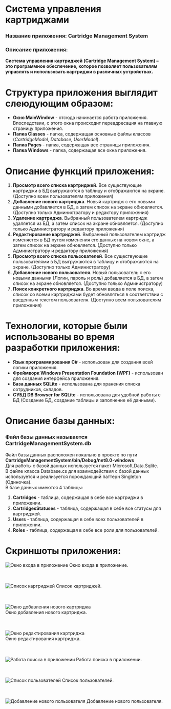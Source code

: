 # Система управления картриджами
### Название приложения: Cartridge Management System
### Описание приложения:
**Система управления картриджей (Cartridge Management System) – это программное обеспечение, которое позволяет пользователям управлять и использовать картриджи в различных устройствах.**

# Структура приложения выглядит слеюдующим образом:
- **Окно MainWindow** - отсюда начинается работа приложения. Впоследствии, с этого окна происходит переадресация на главную страницу приложения.
- **Папка Classes** - папка, содержащая основные файлы классов (_CartridgeModel_, _Database_, _UserModel_).
- **Папка Pages** - папка, содержащая все страницы приложения.
- **Папка Windows** - папка, содержащая все окна приложения.
 
# Описание функций приложения:
1. **Просмотр всего списка картриджей**. Все существующие картриджи в БД выгружаются в таблицу и отображаются на экране. (Доступно всем пользователям приложения)
2. **Добавление нового картриджа**. Новый картридж с его новыми данными добавляется в БД, а затем список на экране обновляется. (Доступно только Администратору и редактору приложения)
3. **Удаление картриджа**. Выбранный пользователем картридж удаляется из БД, а затем список на экране обновляется. (Доступно только Администратору и редактору приложения)
4. **Редактирование картриджей**. Выбранный пользователем картридж изменяется в БД путем изменения его данных на новом окне, а затем список на экране обновляется. (Доступно только Администратору и редактору приложения)
5. **Просмотр всего списка пользователей**. Все существующие пользователями в БД выгружаются в таблицу и отображаются на экране. (Доступно только Администратору)
6. **Добавление нового пользователя**. Новый пользователь с его новыми данными (Логин, пароль и роль) добавляется в БД, а затем список на экране обновляется. (Доступно только Администратору)
7. **Поиск конкретного картриджа**. Во время ввода в поле поиска, список со всеми картриджами будет обновляться в соответствии с введенным текстом пользователя. (Доступно всем пользователям приложения)

# Технологии, которые были использованы во время разработки приложения:
- **Язык программирования C#** - использован для создания всей логики приложения.
- **Фреймворк Windows Presentation Foundation (WPF)** - использован для создания интерфейса приложения.
- **База данных SQLite** - использована для хранения списка сотрудников, складов.
- **СУБД DB Browser for SQLite** - использована для удобной работы с БД (Создание БД, создание таблицы и заполнение её данными).

# Описание базы данных:
### Файл базы данных называется CartridgeManagementSystem.db <br/>
Файл базы данных расположен локально в проекте по пути **CartridgeManagementSystem/bin/Debug/net8.0-windows** </br>
Для работы с базой данных используется пакет Microsoft.Data.Sqlite. <br/>
В файле класса Database.cs для взаимодействия с базой данных используется и реализуется порождающий паттерн Singleton (Одиночка). <br/>
В базе данных имеются 4 таблицы:
1. **Cartridges** - таблица, содержащая в себе все картриджи в приложении.
2. **CartridgesStatuses** - таблица, содержащая в себе все статусы для картриджей.
3. **Users** - таблица, содержащая в себе всех пользователей в приложении.
4. **Roles** - таблица, содержащая в себе все роли для пользователей.

# Скриншоты приложения:
![Окно входа в приложение](https://github.com/Fealerok/CartridgesManagementSystem/blob/main/ScreensForRepository/1_LoginPage.png)
Окно входа в приложение.
</br> </br> </br>

![Список картриджей](https://github.com/Fealerok/CartridgesManagementSystem/blob/main/ScreensForRepository/2_CartridgesList(Admin).png)
Список картриджей.
</br> </br> </br>

![Окно добавления нового картриджа](https://github.com/Fealerok/CartridgesManagementSystem/blob/main/ScreensForRepository/3_AddingNewCartridge(Admin).png)
<br/>Окно добавления нового картриджа.
</br> </br> </br>

![Окно редактирования картриджа](https://github.com/Fealerok/CartridgesManagementSystem/blob/main/ScreensForRepository/4_EditingCartridge(Admin).png)
<br/>Окно редактирования картриджа.
</br> </br> </br>

![Работа поиска в приложении](https://github.com/Fealerok/CartridgesManagementSystem/blob/main/ScreensForRepository/5_Search(Admin).png)
Работа поиска в приложении.
</br> </br> </br>

![Список пользователей](https://github.com/Fealerok/CartridgesManagementSystem/blob/main/ScreensForRepository/6_UsersList(Admin).png)
Список пользователей.
</br> </br> </br>

![Добавление нового пользователя](https://github.com/Fealerok/CartridgesManagementSystem/blob/main/ScreensForRepository/7_AddingNewUser(Admin).png)
Добавление нового пользователя.
</br> </br> </br>
